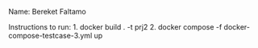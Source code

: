 Name: Bereket Faltamo 

Instructions to run:
    1. docker build . -t prj2
    2. docker compose -f docker-compose-testcase-3.yml up